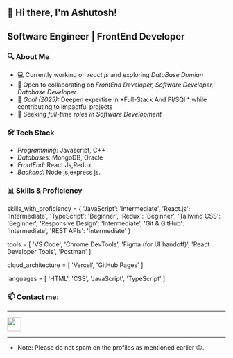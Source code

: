 ## 👋 Hi there, I'm Ashutosh!  

## Software Engineer | FrontEnd Developer 

### 🔍 About Me  
- 💻 Currently working on *react js* and exploring *DataBase Domian*  
- 🤝 Open to collaborating on *FrontEnd Developer, Software Developer, Database Developer*.  
- 🎯 *Goal (2025):* Deepen expertise in *Full-Stack And Pl/SQl * while contributing to impactful projects  
- 🎯 Seeking *full-time roles in Software Development*  

### 🛠 Tech Stack  
- *Programming:* Javascript, C++  
- *Databases:* MongoDB, Oracle  
- *FrontEnd:* React Js,Redux.
- *Backend:* Node js,express js. 

### 📊 Skills & Proficiency  
skills_with_proficiency = {
    'JavaScript': 'Intermediate',
    'React.js': 'Intermediate',
    'TypeScript': 'Beginner',
    'Redux': 'Beginner',
    'Tailwind CSS': 'Beginner',
    'Responsive Design': 'Intermediate',
    'Git & GitHub': 'Intermediate',
    'REST APIs': 'Intermediate'
}

tools = [
    'VS Code', 
    'Chrome DevTools', 
    'Figma (for UI handoff)', 
    'React Developer Tools', 
    'Postman'
]

cloud_architecture = [
    'Vercel',
    'GitHub Pages'
]

languages = [
    'HTML', 
    'CSS', 
    'JavaScript', 
    'TypeScript'
]


### 📫 Contact me:
***
[<img height="32" width="32" src="https://unpkg.com/simple-icons@v4/icons/linkedin.svg" />](https://www.linkedin.com/in/ashutosh-772285190/)
***
- Note: Please do not spam on the profiles as mentioned earlier 😉.

